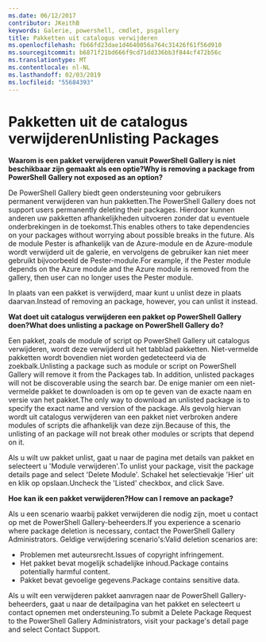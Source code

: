```yaml
---
ms.date: 06/12/2017
contributor: JKeithB
keywords: Galerie, powershell, cmdlet, psgallery
title: Pakketten uit catalogus verwijderen
ms.openlocfilehash: fb66fd23dae1d4640056a764c31426f61f56d910
ms.sourcegitcommit: b6871f21bd666f9cd71dd336bb3f844cf472b56c
ms.translationtype: MT
ms.contentlocale: nl-NL
ms.lasthandoff: 02/03/2019
ms.locfileid: "55684393"
---
```

# <a name="unlisting-packages"></a><span data-ttu-id="b8f9e-103">Pakketten uit de catalogus verwijderen</span><span class="sxs-lookup"><span data-stu-id="b8f9e-103">Unlisting Packages</span></span>

<span data-ttu-id="b8f9e-104">**Waarom is een pakket verwijderen vanuit PowerShell Gallery is niet beschikbaar zijn gemaakt als een optie?**</span><span class="sxs-lookup"><span data-stu-id="b8f9e-104">**Why is removing a package from PowerShell Gallery not exposed as an option?**</span></span>

<span data-ttu-id="b8f9e-105">De PowerShell Gallery biedt geen ondersteuning voor gebruikers permanent verwijderen van hun pakketten.</span><span class="sxs-lookup"><span data-stu-id="b8f9e-105">The PowerShell Gallery does not support users permanently deleting their packages.</span></span>
<span data-ttu-id="b8f9e-106">Hierdoor kunnen anderen uw pakketten afhankelijkheden uitvoeren zonder dat u eventuele onderbrekingen in de toekomst.</span><span class="sxs-lookup"><span data-stu-id="b8f9e-106">This enables others to take dependencies on your packages without worrying about possible breaks in the future.</span></span>
<span data-ttu-id="b8f9e-107">Als de module Pester is afhankelijk van de Azure-module en de Azure-module wordt verwijderd uit de galerie, en vervolgens de gebruiker kan niet meer gebruikt bijvoorbeeld de Pester-module.</span><span class="sxs-lookup"><span data-stu-id="b8f9e-107">For example, if the Pester module depends on the Azure module and the Azure module is removed from the gallery, then user can no longer uses the Pester module.</span></span>

<span data-ttu-id="b8f9e-108">In plaats van een pakket is verwijderd, maar kunt u unlist deze in plaats daarvan.</span><span class="sxs-lookup"><span data-stu-id="b8f9e-108">Instead of removing an package, however, you can unlist it instead.</span></span>

<span data-ttu-id="b8f9e-109">**Wat doet uit catalogus verwijderen een pakket op PowerShell Gallery doen?**</span><span class="sxs-lookup"><span data-stu-id="b8f9e-109">**What does unlisting a package on PowerShell Gallery do?**</span></span>

<span data-ttu-id="b8f9e-110">Een pakket, zoals de module of script op PowerShell Gallery uit catalogus verwijderen, wordt deze verwijderd uit het tabblad pakketten. Niet-vermelde pakketten wordt bovendien niet worden gedetecteerd via de zoekbalk.</span><span class="sxs-lookup"><span data-stu-id="b8f9e-110">Unlisting a package such as module or script on PowerShell Gallery will remove it from the Packages tab. In addition, unlisted packages will not be discoverable using the search bar.</span></span>
<span data-ttu-id="b8f9e-111">De enige manier om een niet-vermelde pakket te downloaden is om op te geven van de exacte naam en versie van het pakket.</span><span class="sxs-lookup"><span data-stu-id="b8f9e-111">The only way to download an unlisted package is to specify the exact name and version of the package.</span></span>
<span data-ttu-id="b8f9e-112">Als gevolg hiervan wordt uit catalogus verwijderen van een pakket niet verbroken andere modules of scripts die afhankelijk van deze zijn.</span><span class="sxs-lookup"><span data-stu-id="b8f9e-112">Because of this, the unlisting of an package will not break other modules or scripts that depend on it.</span></span>

<span data-ttu-id="b8f9e-113">Als u wilt uw pakket unlist, gaat u naar de pagina met details van pakket en selecteert u 'Module verwijderen'.</span><span class="sxs-lookup"><span data-stu-id="b8f9e-113">To unlist your package, visit the package details page and select 'Delete Module'.</span></span> <span data-ttu-id="b8f9e-114">Schakel het selectievakje 'Hier' uit en klik op opslaan.</span><span class="sxs-lookup"><span data-stu-id="b8f9e-114">Uncheck the 'Listed' checkbox, and click Save.</span></span>

<span data-ttu-id="b8f9e-115">**Hoe kan ik een pakket verwijderen?**</span><span class="sxs-lookup"><span data-stu-id="b8f9e-115">**How can I remove an package?**</span></span>

<span data-ttu-id="b8f9e-116">Als u een scenario waarbij pakket verwijderen die nodig zijn, moet u contact op met de PowerShell Gallery-beheerders.</span><span class="sxs-lookup"><span data-stu-id="b8f9e-116">If you experience a scenario where package deletion is necessary, contact the PowerShell Gallery Administrators.</span></span>
<span data-ttu-id="b8f9e-117">Geldige verwijdering scenario's:</span><span class="sxs-lookup"><span data-stu-id="b8f9e-117">Valid deletion scenarios are:</span></span>
- <span data-ttu-id="b8f9e-118">Problemen met auteursrecht.</span><span class="sxs-lookup"><span data-stu-id="b8f9e-118">Issues of copyright infringement.</span></span>
- <span data-ttu-id="b8f9e-119">Het pakket bevat mogelijk schadelijke inhoud.</span><span class="sxs-lookup"><span data-stu-id="b8f9e-119">Package contains potentially harmful content.</span></span>
- <span data-ttu-id="b8f9e-120">Pakket bevat gevoelige gegevens.</span><span class="sxs-lookup"><span data-stu-id="b8f9e-120">Package contains sensitive data.</span></span>

<span data-ttu-id="b8f9e-121">Als u wilt een verwijderen pakket aanvragen naar de PowerShell Gallery-beheerders, gaat u naar de detailpagina van het pakket en selecteert u contact opnemen met ondersteuning.</span><span class="sxs-lookup"><span data-stu-id="b8f9e-121">To submit a Delete Package Request to the PowerShell Gallery Administrators, visit your package's detail page and select Contact Support.</span></span>
